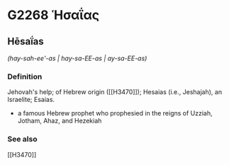 # G2268 Ἡσαΐας

## Hēsaḯas

_(hay-sah-ee'-as | hay-sa-EE-as | ay-sa-EE-as)_

### Definition

Jehovah's help; of Hebrew origin ([[H3470]]); Hesaias (i.e., Jeshajah), an Israelite; Esaias.

- a famous Hebrew prophet who prophesied in the reigns of Uzziah, Jotham, Ahaz, and Hezekiah

### See also

[[H3470]]

